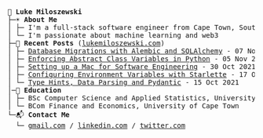 <pre>

💾 <b>Luke Miloszewski</b>  
├─☀️ <b>About Me</b>
│ ├─ I'm a full-stack software engineer from Cape Town, South Africa
│ └─ I'm passionate about machine learning and web3
├─📝 <b>Recent Posts</b> (<a href="https://www.lukemiloszewski.com">lukemiloszewski.com</a>)
│ ├─ <a href="https://www.lukemiloszewski.com/blog/database-migrations-with-alembic">Database Migrations with Alembic and SQLAlchemy</a> - 07 Nov 2021
│ ├─ <a href="https://www.lukemiloszewski.com/blog/abstract-class-variables">Enforcing Abstract Class Variables in Python</a> - 05 Nov 2021
│ ├─ <a href="https://www.lukemiloszewski.com/blog/setting-up-a-macbook">Setting up a Mac for Software Engineering</a> - 30 Oct 2021
│ ├─ <a href="https://www.lukemiloszewski.com/blog/starlette-env-configuration">Configuring Environment Variables with Starlette</a> - 17 Oct 2021
│ └─ <a href="https://www.lukemiloszewski.com/blog/pydantic-data-validation">Type Hints, Data Parsing and Pydantic</a> - 15 Oct 2021
│─🍎 <b>Education</b>  
│ ├─ BSc Computer Science and Applied Statistics, University of Cape Town
│ └─ BCom Finance and Economics, University of Cape Town
└─📬 <b>Contact Me</b>  
  └─ <a href="mailto:lukemiloszewski@gmail.com">gmail.com</a> / <a href="https://linkedin.com/in/lukemiloszewski">linkedin.com</a> / <a href="https://twitter.com/lukemiloszewski">twitter.com</a>

</pre>
